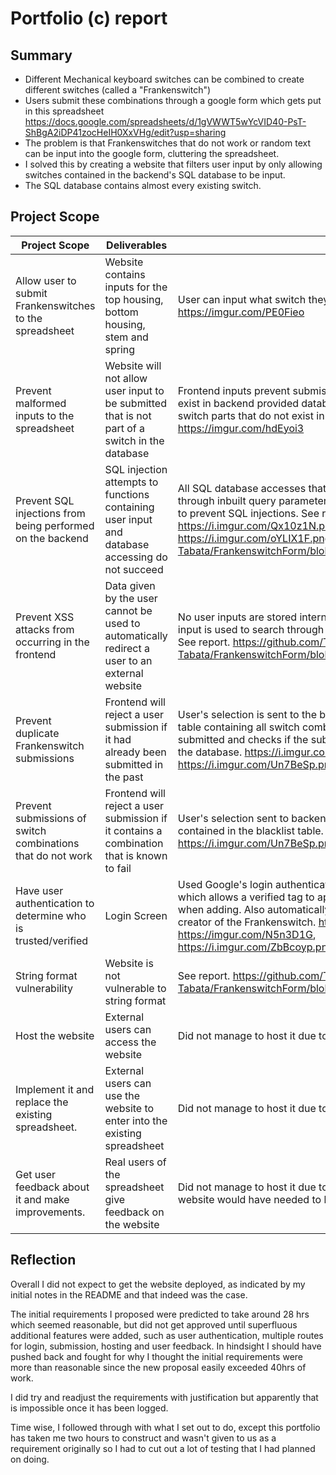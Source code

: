 # Portfolio (c) report

## Summary

- Different Mechanical keyboard switches can be combined to create different switches (called a "Frankenswitch")
- Users submit these combinations through a google form which gets put in this spreadsheet https://docs.google.com/spreadsheets/d/1gVWWT5wYcVID40-PsT-ShBgA2iDP41zocHeIH0XxVHg/edit?usp=sharing
- The problem is that Frankenswitches that do not work or random text can be input into the google form, cluttering the spreadsheet.
- I solved this by creating a website that filters user input by only allowing switches contained in the backend's SQL database to be input.
- The SQL database contains almost every existing switch.



## Project Scope

| Project Scope                                                | Deliverables                                                 |                                                              |
| ------------------------------------------------------------ | ------------------------------------------------------------ | ------------------------------------------------------------ |
| Allow user to submit Frankenswitches to the spreadsheet      | Website contains inputs for the top housing, bottom housing, stem and spring | User can input what switch they desire for each part https://imgur.com/PE0Fieo |
| Prevent malformed inputs to the spreadsheet                  | Website will not allow user input to be submitted that is not part of a switch in the database | Frontend inputs prevent submissions of switches that don't exist in backend provided database. Backend will not add switch parts that do not exist in the backend. https://imgur.com/hdEyoi3 |
| Prevent SQL injections from being performed on the backend   | SQL injection attempts to functions containing user input and database accessing do not succeed | All SQL database accesses that contain user input are done through inbuilt query parameters that are made specifically to prevent SQL injections. See report. https://i.imgur.com/Qx10z1N.png, https://i.imgur.com/oYLIX1F.png, https://github.com/Toshi-Tabata/FrankenswitchForm/blob/main/security%20report.md |
| Prevent XSS attacks from occurring in the frontend           | Data given by the user cannot be used to automatically redirect a user to an external website | No user inputs are stored internally within the frontend. User input is used to search through react bootstrap typeahead. See report. https://github.com/Toshi-Tabata/FrankenswitchForm/blob/main/security%20report.md |
| Prevent duplicate Frankenswitch submissions                  | Frontend will reject a user submission if it had already been submitted in the past | User's selection is sent to the backend. The backend has a table containing all switch combinations that have been submitted and checks if the submitted combination exists in the database. https://i.imgur.com/vAvMiyZ.png, https://i.imgur.com/Un7BeSp.png |
| Prevent submissions of switch combinations that do not work  | Frontend will reject a user submission if it contains a combination that is known to fail | User's selection sent to backend and checked if it is contained in the blacklist table. https://i.imgur.com/Un7BeSp.png |
| Have user authentication to determine who is trusted/verified | Login Screen                                                 | Used Google's login authenticator to allow optional login which allows a verified tag to appear on the spreadsheet when adding. Also automatically adds username to credit creator of the Frankenswitch. https://imgur.com/eQMPER7, https://imgur.com/N5n3D1G, https://i.imgur.com/ZbBcoyp.png |
| String format vulnerability                                  | Website is not vulnerable to string format                   | See report. https://github.com/Toshi-Tabata/FrankenswitchForm/blob/main/security%20report.md |
| Host the website                                             | External users can access the website                        | Did not manage to host it due to 30 hr time constraint       |
| Implement it and replace the existing spreadsheet.           | External users can use the website to enter into the existing spreadsheet | Did not manage to host it due to 30 hr time constraint       |
| Get user feedback about it and make improvements.            | Real users of the spreadsheet give feedback on the website   | Did not manage to host it due to 30 hr time constraint and website would have needed to be hosted. |



## Reflection

Overall I did not expect to get the website deployed, as indicated by my initial notes in the README and that indeed was the case. 

The initial requirements I proposed were predicted to take around 28 hrs which seemed reasonable, but did not get approved until superfluous additional features were added, such as user authentication, multiple routes for login, submission, hosting and user feedback. In hindsight I should have pushed back and fought for why I thought the initial requirements were more than reasonable since the new proposal easily exceeded 40hrs of work.

I did try and readjust the requirements with justification but apparently that is impossible once it has been logged.

Time wise, I followed through with what I set out to do, except this portfolio has taken me two hours to construct and wasn't given to us as a requirement originally so I had to cut out a lot of testing that I had planned on doing.